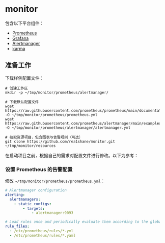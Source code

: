 # monitor

包含以下平台组件：

- [Prometheus](https://github.com/prometheus/prometheus)
- [Grafana](https://github.com/grafana/grafana)
- [Alertmanager](https://github.com/prometheus/alertmanager)
- [karma](https://github.com/prymitive/karma)

## 准备工作

下载样例配置文件：

```shell
# 创建工作区
mkdir -p ~/tmp/monitor/prometheus/alertmanager/

# 下载默认配置文件
wget https://raw.githubusercontent.com/prometheus/prometheus/main/documentation/examples/prometheus.yml -O ~/tmp/monitor/prometheus/prometheus.yml
wget https://raw.githubusercontent.com/prometheus/alertmanager/main/examples/ha/alertmanager.yml -O ~/tmp/monitor/prometheus/alertmanager/alertmanager.yml

# 拉取资源项目，包含图表与告警规则（可选）
git clone https://github.com/rea1shane/monitor.git ~/tmp/monitor/resources
```

在启动项目之前，根据自己的需求对配置文件进行修改。以下为参考：

### 设置 Prometheus 的告警配置

修改 `~/tmp/monitor/prometheus/prometheus.yml`：

```yaml
# Alertmanager configuration
alerting:
  alertmanagers:
    - static_configs:
        - targets:
            - alertmanager:9093

# Load rules once and periodically evaluate them according to the global 'evaluation_interval'.
rule_files:
  - /etc/prometheus/rules/*.yml
  - /etc/prometheus/rules/*.yaml
```
